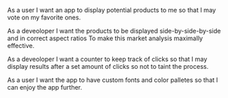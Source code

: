 As a user I want an app to display potential products to me
so that I may vote on my favorite ones.

As a deveoloper I want the products to be displayed side-by-side-by-side and in correct aspect ratios
To make this market analysis maximally effective.

As a deveoloper I want a counter to keep track of clicks so that I may display results after a set amount of clicks
so not to taint the process.

As a user I want the app to have custom fonts and color palletes so that I can enjoy the app further.

